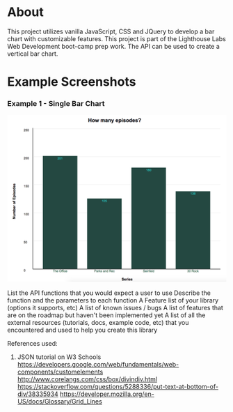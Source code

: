 # About
This project utilizes vanilla JavaScript, CSS and JQuery to develop a bar chart with customizable features. This project is part of the Lighthouse Labs Web Development boot-camp prep work. The API can be used to create a vertical bar chart.

# Example Screenshots 

### Example 1 - Single Bar Chart

![alt text](screenshots/barchart1.png "Single Bar Chart")


List the API functions that you would expect a user to use
Describe the function and the parameters to each function
A Feature list of your library (options it supports, etc)
A list of known issues / bugs
A list of features that are on the roadmap but haven't been implemented yet
A list of all the external resources (tutorials, docs, example code, etc) that you encountered and used to help you create this library





References used:
1. JSON tutorial on W3 Schools
https://developers.google.com/web/fundamentals/web-components/customelements
http://www.corelangs.com/css/box/divindiv.html
https://stackoverflow.com/questions/5288336/put-text-at-bottom-of-div/38335934
https://developer.mozilla.org/en-US/docs/Glossary/Grid_Lines

